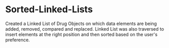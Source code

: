 # Sorted-Linked-Lists
Created a Linked List of Drug Objects on which data elements are being added, removed, compared and replaced. Linked List was also traversed to insert elements at the right position and then sorted based on the user's preference.
